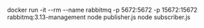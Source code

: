 docker run -it --rm --name rabbitmq -p 5672:5672 -p 15672:15672 rabbitmq:3.13-management
node publisher.js
node subscriber.js